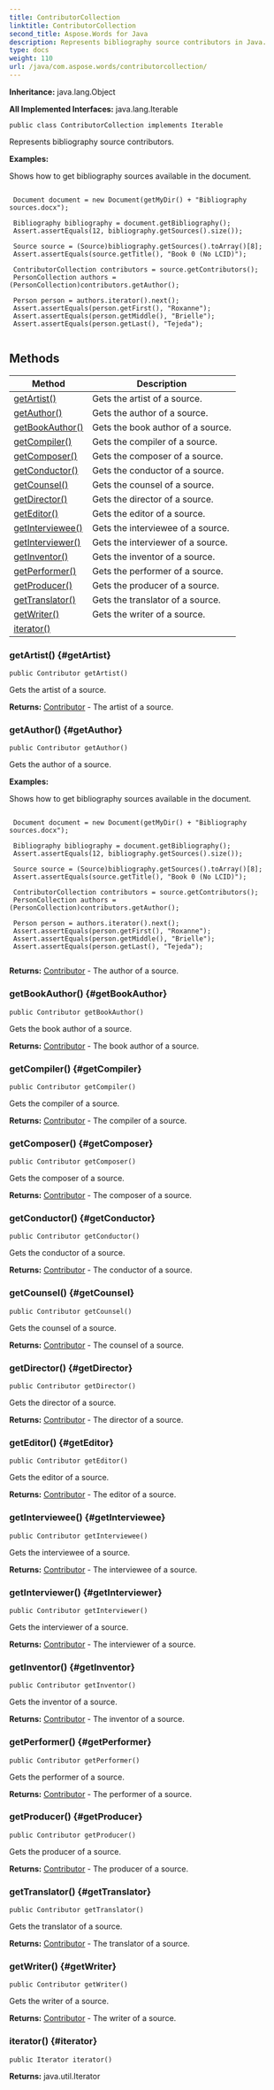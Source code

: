 ```yaml
---
title: ContributorCollection
linktitle: ContributorCollection
second_title: Aspose.Words for Java
description: Represents bibliography source contributors in Java.
type: docs
weight: 110
url: /java/com.aspose.words/contributorcollection/
---
```


**Inheritance:**
java.lang.Object

**All Implemented Interfaces:**
java.lang.Iterable
```
public class ContributorCollection implements Iterable
```

Represents bibliography source contributors.

 **Examples:** 

Shows how to get bibliography sources available in the document.

```

 Document document = new Document(getMyDir() + "Bibliography sources.docx");

 Bibliography bibliography = document.getBibliography();
 Assert.assertEquals(12, bibliography.getSources().size());

 Source source = (Source)bibliography.getSources().toArray()[8];
 Assert.assertEquals(source.getTitle(), "Book 0 (No LCID)");

 ContributorCollection contributors = source.getContributors();
 PersonCollection authors = (PersonCollection)contributors.getAuthor();

 Person person = authors.iterator().next();
 Assert.assertEquals(person.getFirst(), "Roxanne");
 Assert.assertEquals(person.getMiddle(), "Brielle");
 Assert.assertEquals(person.getLast(), "Tejeda");
 
```
## Methods

| Method | Description |
| --- | --- |
| [getArtist()](#getArtist) | Gets the artist of a source. |
| [getAuthor()](#getAuthor) | Gets the author of a source. |
| [getBookAuthor()](#getBookAuthor) | Gets the book author of a source. |
| [getCompiler()](#getCompiler) | Gets the compiler of a source. |
| [getComposer()](#getComposer) | Gets the composer of a source. |
| [getConductor()](#getConductor) | Gets the conductor of a source. |
| [getCounsel()](#getCounsel) | Gets the counsel of a source. |
| [getDirector()](#getDirector) | Gets the director of a source. |
| [getEditor()](#getEditor) | Gets the editor of a source. |
| [getInterviewee()](#getInterviewee) | Gets the interviewee of a source. |
| [getInterviewer()](#getInterviewer) | Gets the interviewer of a source. |
| [getInventor()](#getInventor) | Gets the inventor of a source. |
| [getPerformer()](#getPerformer) | Gets the performer of a source. |
| [getProducer()](#getProducer) | Gets the producer of a source. |
| [getTranslator()](#getTranslator) | Gets the translator of a source. |
| [getWriter()](#getWriter) | Gets the writer of a source. |
| [iterator()](#iterator) |  |
### getArtist() {#getArtist}
```
public Contributor getArtist()
```


Gets the artist of a source.

**Returns:**
[Contributor](../../com.aspose.words/contributor/) - The artist of a source.
### getAuthor() {#getAuthor}
```
public Contributor getAuthor()
```


Gets the author of a source.

 **Examples:** 

Shows how to get bibliography sources available in the document.

```

 Document document = new Document(getMyDir() + "Bibliography sources.docx");

 Bibliography bibliography = document.getBibliography();
 Assert.assertEquals(12, bibliography.getSources().size());

 Source source = (Source)bibliography.getSources().toArray()[8];
 Assert.assertEquals(source.getTitle(), "Book 0 (No LCID)");

 ContributorCollection contributors = source.getContributors();
 PersonCollection authors = (PersonCollection)contributors.getAuthor();

 Person person = authors.iterator().next();
 Assert.assertEquals(person.getFirst(), "Roxanne");
 Assert.assertEquals(person.getMiddle(), "Brielle");
 Assert.assertEquals(person.getLast(), "Tejeda");
 
```

**Returns:**
[Contributor](../../com.aspose.words/contributor/) - The author of a source.
### getBookAuthor() {#getBookAuthor}
```
public Contributor getBookAuthor()
```


Gets the book author of a source.

**Returns:**
[Contributor](../../com.aspose.words/contributor/) - The book author of a source.
### getCompiler() {#getCompiler}
```
public Contributor getCompiler()
```


Gets the compiler of a source.

**Returns:**
[Contributor](../../com.aspose.words/contributor/) - The compiler of a source.
### getComposer() {#getComposer}
```
public Contributor getComposer()
```


Gets the composer of a source.

**Returns:**
[Contributor](../../com.aspose.words/contributor/) - The composer of a source.
### getConductor() {#getConductor}
```
public Contributor getConductor()
```


Gets the conductor of a source.

**Returns:**
[Contributor](../../com.aspose.words/contributor/) - The conductor of a source.
### getCounsel() {#getCounsel}
```
public Contributor getCounsel()
```


Gets the counsel of a source.

**Returns:**
[Contributor](../../com.aspose.words/contributor/) - The counsel of a source.
### getDirector() {#getDirector}
```
public Contributor getDirector()
```


Gets the director of a source.

**Returns:**
[Contributor](../../com.aspose.words/contributor/) - The director of a source.
### getEditor() {#getEditor}
```
public Contributor getEditor()
```


Gets the editor of a source.

**Returns:**
[Contributor](../../com.aspose.words/contributor/) - The editor of a source.
### getInterviewee() {#getInterviewee}
```
public Contributor getInterviewee()
```


Gets the interviewee of a source.

**Returns:**
[Contributor](../../com.aspose.words/contributor/) - The interviewee of a source.
### getInterviewer() {#getInterviewer}
```
public Contributor getInterviewer()
```


Gets the interviewer of a source.

**Returns:**
[Contributor](../../com.aspose.words/contributor/) - The interviewer of a source.
### getInventor() {#getInventor}
```
public Contributor getInventor()
```


Gets the inventor of a source.

**Returns:**
[Contributor](../../com.aspose.words/contributor/) - The inventor of a source.
### getPerformer() {#getPerformer}
```
public Contributor getPerformer()
```


Gets the performer of a source.

**Returns:**
[Contributor](../../com.aspose.words/contributor/) - The performer of a source.
### getProducer() {#getProducer}
```
public Contributor getProducer()
```


Gets the producer of a source.

**Returns:**
[Contributor](../../com.aspose.words/contributor/) - The producer of a source.
### getTranslator() {#getTranslator}
```
public Contributor getTranslator()
```


Gets the translator of a source.

**Returns:**
[Contributor](../../com.aspose.words/contributor/) - The translator of a source.
### getWriter() {#getWriter}
```
public Contributor getWriter()
```


Gets the writer of a source.

**Returns:**
[Contributor](../../com.aspose.words/contributor/) - The writer of a source.
### iterator() {#iterator}
```
public Iterator iterator()
```




**Returns:**
java.util.Iterator
